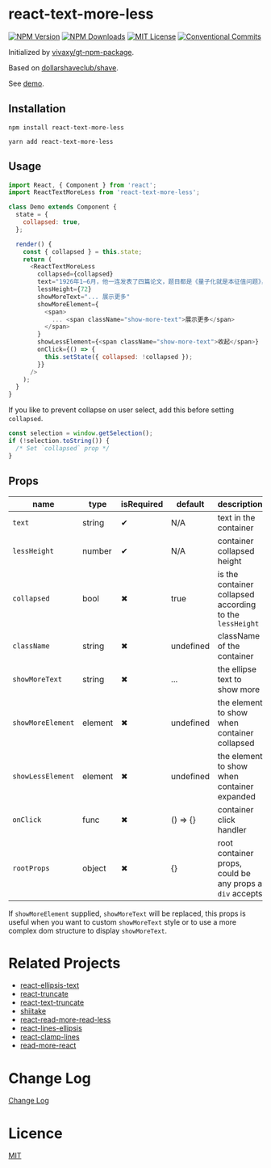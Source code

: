 # react-text-more-less

[![NPM Version](http://img.shields.io/npm/v/react-text-more-less.svg?style=flat-square)](https://www.npmjs.com/package/react-text-more-less)
[![NPM Downloads](https://img.shields.io/npm/dt/react-text-more-less.svg?style=flat-square)](https://www.npmjs.com/package/react-text-more-less)
[![MIT License](https://img.shields.io/npm/l/react-text-more-less.svg?style=flat-square)](./LICENSE)
[![Conventional Commits](https://img.shields.io/badge/Conventional%20Commits-1.0.0-yellow.svg?style=flat-square)](https://conventionalcommits.org)

Initialized by [vivaxy/gt-npm-package](https://github.com/vivaxy/gt-npm-package).

Based on [dollarshaveclub/shave](https://github.com/dollarshaveclub/shave).

See [demo](https://vivaxy.github.io/react-text-more-less/demo/dist/html/demo.html).

## Installation

`npm install react-text-more-less`

`yarn add react-text-more-less`

## Usage

```js
import React, { Component } from 'react';
import ReactTextMoreLess from 'react-text-more-less';

class Demo extends Component {
  state = {
    collapsed: true,
  };

  render() {
    const { collapsed } = this.state;
    return (
      <ReactTextMoreLess
        collapsed={collapsed}
        text="1926年1—6月，他一连发表了四篇论文，题目都是《量子化就是本征值问题》，系统地阐明了波动力学理论。在此以前，德国物理学家W.K.海森堡、M.玻恩和E.P.约旦于1925年7—9月通过另一途径建立了矩阵力学。1926年3月，薛定谔发现波动力学和矩阵力学在数学上是等价的，是量子力学的两种形式，可以通过数学变换,从一个理论转到另一个理论。薛定谔起初试图把波函数解释为三维空间中的振动，把振幅解释为电荷密度，把粒子解释为波包。但他无法解决“波包扩散”的困难。最后物理学界普遍接受了玻恩提出的波函数的几率解释。"
        lessHeight={72}
        showMoreText="... 展示更多"
        showMoreElement={
          <span>
            ... <span className="show-more-text">展示更多</span>
          </span>
        }
        showLessElement={<span className="show-more-text">收起</span>}
        onClick={() => {
          this.setState({ collapsed: !collapsed });
        }}
      />
    );
  }
}
```

If you like to prevent collapse on user select, add this before setting `collapsed`.

```js
const selection = window.getSelection();
if (!selection.toString()) {
  /* Set `collapsed` prop */
}
```

## Props

| name              | type    | isRequired | default   | description                                              |
| ----------------- | ------- | ---------- | --------- | -------------------------------------------------------- |
| `text`            | string  | ✔          | N/A       | text in the container                                    |
| `lessHeight`      | number  | ✔          | N/A       | container collapsed height                               |
| `collapsed`       | bool    | ✖          | true      | is the container collapsed according to the `lessHeight` |
| `className`       | string  | ✖          | undefined | className of the container                               |
| `showMoreText`    | string  | ✖          | ...       | the ellipse text to show more                            |
| `showMoreElement` | element | ✖          | undefined | the element to show when container collapsed             |
| `showLessElement` | element | ✖          | undefined | the element to show when container expanded              |
| `onClick`         | func    | ✖          | () => {}  | container click handler                                  |
| `rootProps`       | object  | ✖          | {}        | root container props, could be any props a `div` accepts |

If `showMoreElement` supplied, `showMoreText` will be replaced, this props is useful when you want to custom `showMoreText` style or to use a more complex dom structure to display `showMoreText`.

# Related Projects

- [react-ellipsis-text](https://github.com/mobilusoss/react-ellipsis-text)
- [react-truncate](https://github.com/pablosichert/react-truncate)
- [react-text-truncate](https://github.com/ShinyChang/React-Text-Truncate)
- [shiitake](https://github.com/bsidelinger912/shiitake)
- [react-read-more-read-less](https://github.com/giatro/react-read-more-read-less)
- [react-lines-ellipsis](https://github.com/xiaody/react-lines-ellipsis)
- [react-clamp-lines](https://github.com/zoltantothcom/react-clamp-lines)
- [read-more-react](https://github.com/alexandersmanning/read-more-react)

# Change Log

[Change Log](./CHANGELOG.md)

# Licence

[MIT](./LICENSE)
